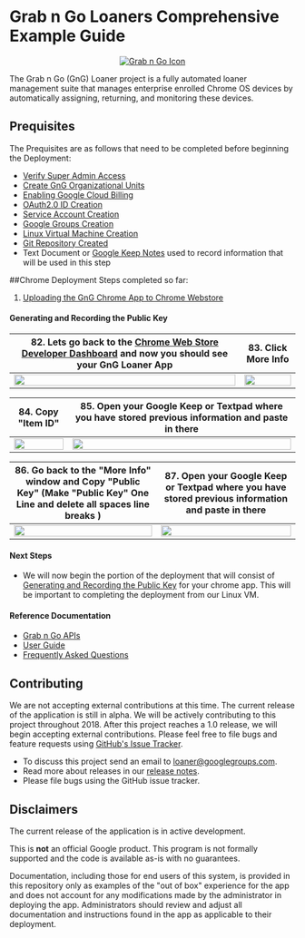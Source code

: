 <!-- mdformat off(GitHub header) -->
Grab n Go Loaners Comprehensive Example Guide
======
<!-- mdformat on -->

<p align="center">
  <a href="#grabngo--">
    <img src="https://storage.googleapis.com/gngloaners/gnglogo.png" alt="Grab n Go Icon" />
  </a>
</p>

The Grab n Go (GnG) Loaner project is a fully automated loaner management suite
that manages enterprise enrolled Chrome OS devices by automatically assigning,
returning, and monitoring these devices.


## Prequisites

The Prequisites are as follows that need to be completed before beginning the Deployment: 
*	[Verify Super Admin Access](https://github.com/kid-yume/gnglinuxdeployment/tree/dev/docs/deployment/prerequisites/verifysuperadminaccess)
*	[Create GnG Organizational Units](https://github.com/kid-yume/gnglinuxdeployment/tree/dev/docs/deployment/prerequisites/organizationalunits)
*	[Enabling Google Cloud Billing](https://github.com/kid-yume/gnglinuxdeployment/tree/dev/docs/deployment/prerequisites/billingaccountid)
*	[OAuth2.0 ID Creation](https://github.com/kid-yume/gnglinuxdeployment/tree/dev/docs/deployment/prerequisites/oauthid)
*	[Service Account Creation](https://github.com/kid-yume/gnglinuxdeployment/tree/dev/docs/deployment/prerequisites/serviceaccountcreation)
*	[Google Groups Creation](https://github.com/kid-yume/gnglinuxdeployment/tree/dev/docs/deployment/prerequisites/googlegroupcreation)
*	[Linux Virtual Machine Creation](https://github.com/kid-yume/gnglinuxdeployment/tree/dev/docs/deployment/prerequisites/virtualmachinecreation)
*	[Git Repository Created](https://github.com/kid-yume/gnglinuxdeployment/tree/dev/docs/deployment/prerequisites/gitrepositorycreated)
*	Text Document or [Google Keep Notes]() used to record information that will be used in this step


##Chrome Deployment Steps completed so far:
1.	[Uploading the GnG Chrome App to Chrome Webstore](https://github.com/kid-yume/gnglinuxdeployment/tree/dev/docs/deployment/chrome_deployment/uploading_to_chromestore)



#### Generating and Recording the Public Key


**82.**	Lets go back to the [Chrome Web Store Developer Dashboard](https://chrome.google.com/webstore/developer/dashboard) and now you should see your GnG Loaner App|**83.**  Click More Info 
:-------------------------:|:-------------------------:
<a href="https://storage.googleapis.com/gngloaner-compwalkt/Comprehensive%20Walkthrough/deployment/pic23.jpg"><img src="https://storage.googleapis.com/gngloaner-compwalkt/Comprehensive%20Walkthrough/deployment/pic23%4050%25.jpg" style="width:100%"/></a> |  <a href="https://storage.googleapis.com/gngloaner-compwalkt/Comprehensive%20Walkthrough/deployment/pic24.jpg"><img src="https://storage.googleapis.com/gngloaner-compwalkt/Comprehensive%20Walkthrough/deployment/pic24%4050%25.jpg" style="width:100%"/></a>


**84.** Copy "Item ID"	|**85.**  Open your Google Keep or Textpad where you have stored previous information and paste in there
:-------------------------:|:-------------------------:
<a href="https://storage.googleapis.com/gngloaner-compwalkt/Comprehensive%20Walkthrough/deployment/pic23.jpg"><img src="https://storage.googleapis.com/gngloaner-compwalkt/Comprehensive%20Walkthrough/deployment/pic23%4050%25.jpg" style="width:100%"/></a> |  <a href="https://storage.googleapis.com/gngloaner-compwalkt/Comprehensive%20Walkthrough/deployment/pic24.jpg"><img src="https://storage.googleapis.com/gngloaner-compwalkt/Comprehensive%20Walkthrough/deployment/pic24%4050%25.jpg" style="width:100%"/></a>

**86.** Go back to the "More Info" window and Copy "Public Key" (Make "Public Key" One Line and delete all spaces line breaks )	|**87.**  Open your Google Keep or Textpad where you have stored previous information and paste in there
:-------------------------:|:-------------------------:
<a href="https://storage.googleapis.com/gngloaner-compwalkt/Comprehensive%20Walkthrough/deployment/pic23.jpg"><img src="https://storage.googleapis.com/gngloaner-compwalkt/Comprehensive%20Walkthrough/deployment/pic23%4050%25.jpg" style="width:100%"/></a> |  <a href="https://storage.googleapis.com/gngloaner-compwalkt/Comprehensive%20Walkthrough/deployment/pic24.jpg"><img src="https://storage.googleapis.com/gngloaner-compwalkt/Comprehensive%20Walkthrough/deployment/pic24%4050%25.jpg" style="width:100%"/></a>

#### Next Steps
* We will now begin the portion of the deployment that will consist of [Generating and Recording the Public Key](https://github.com/kid-yume/gnglinuxdeployment/tree/dev/docs/deployment/chrome_deployment/generating_and_recording_publickey) 
for your chrome app. This will be important to completing the deployment from our Linux VM.


#### Reference Documentation

-   [Grab n Go APIs](docs/gng_apis.md)
-   [User Guide](docs/user_guide.md)
-   [Frequently Asked
    Questions](docs/faq.md)

## Contributing

We are not accepting external contributions at this time. The current release of
the application is still in alpha. We will be actively contributing to this
project throughout 2018. After this project reaches a 1.0 release, we will begin
accepting external contributions. Please feel free to file bugs and feature
requests using [GitHub's Issue
Tracker](https://github.com/google/loaner/issues).

* To discuss this project send an email to loaner@googlegroups.com.
* Read more about releases in our [release notes](docs/release_notes.md).
* Please file bugs using the GitHub issue tracker.


## Disclaimers

The current release of the application is in active development.

This is **not** an official Google product. This program is not formally
supported and the code is available as-is with no guarantees.

Documentation, including those for end users of this system, is provided in this
repository only as examples of the "out of box" experience for the app and does
not account for any modifications made by the administrator in deploying the
app. Administrators should review and adjust all documentation and instructions
found in the app as applicable to their deployment.

